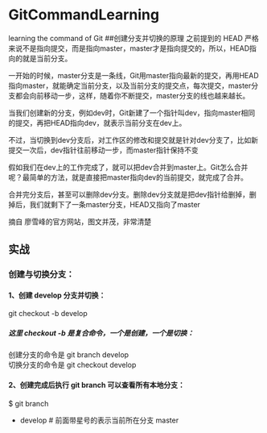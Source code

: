 # GitCommandLearning
learning the command of Git
##创建分支并切换的原理
之前提到的 HEAD 严格来说不是指向提交，而是指向master，master才是指向提交的，所以，HEAD指向的就是当前分支。

一开始的时候，master分支是一条线，Git用master指向最新的提交，再用HEAD指向master，就能确定当前分支，以及当前分支的提交点，每次提交，master分支都会向前移动一步，这样，随着你不断提交，master分支的线也越来越长。

当我们创建新的分支，例如dev时，Git新建了一个指针叫dev，指向master相同的提交，再把HEAD指向dev，就表示当前分支在dev上。

不过，当切换到dev分支后，对工作区的修改和提交就是针对dev分支了，比如新提交一次后，dev指针往前移动一步，而master指针保持不变

假如我们在dev上的工作完成了，就可以把dev合并到master上。Git怎么合并呢？最简单的方法，就是直接把master指向dev的当前提交，就完成了合并。

合并完分支后，甚至可以删除dev分支。删除dev分支就是把dev指针给删掉，删掉后，我们就剩下了一条master分支，HEAD又指向了master

摘自 廖雪峰的官方网站，图文并茂，非常清楚

## 实战
### 创建与切换分支：
#### 1、创建 develop 分支并切换：

git checkout -b develop
##### 这里 checkout -b 是复合命令，一个是创建，一个是切换：<br>
创建分支的命令是 git branch develop <br>
切换分支的命令是 git checkout develop <br>
#### 2、创建完成后执行 git branch 可以查看所有本地分支：

$ git branch
* develop # 前面带星号的表示当前所在分支
  master
